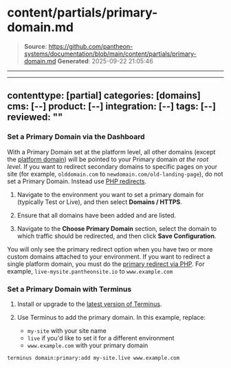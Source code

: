 # content/partials/primary-domain.md

> **Source**: https://github.com/pantheon-systems/documentation/blob/main/content/partials/primary-domain.md
> **Generated**: 2025-09-22 21:05:46

---

---
contenttype: [partial]
categories: [domains]
cms: [--]
product: [--]
integration: [--]
tags: [--]
reviewed: ""
---

### Set a Primary Domain via the Dashboard

<Alert type="danger" title="Warning">

With a Primary Domain set at the platform level, all other domains (except the [platform domain](/guides/domains)) will be pointed to your Primary domain _at the root level_. If you want to redirect secondary domains to specific pages on your site (for example, `olddomain.com` to `newdomain.com/old-landing-page`), do not set a Primary Domain. Instead use [PHP redirects](/guides/redirect/#redirect-with-php).

</Alert>

1. Navigate to the environment you want to set a primary domain for (typically Test or Live), and then select **<Icon icon="global" /> Domains / HTTPS**.

1. Ensure that all domains have been added and are listed.

1. Navigate to the **Choose Primary Domain** section, select the domain to which traffic should be redirected, and then click **Save Configuration**.

<Alert title="Note" type="info">

You will only see the primary redirect option when you have two or more custom domains attached to your environment. If you want to redirect a single platform domain, you must do the [primary redirect via PHP](/guides/redirect/php#without-regex). For example, `live-mysite.pantheonsite.io` to `www.example.com` 

</Alert>

### Set a Primary Domain with Terminus

1. Install or upgrade to the [latest version of Terminus](/terminus/install).

1. Use Terminus to add the primary domain. In this example, replace:

    - `my-site` with your site name
    - `live` if you'd like to set it for a different environment
    - `www.example.com` with your primary domain

  ```bash{promptUser: user}
  terminus domain:primary:add my-site.live www.example.com
  ```
